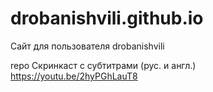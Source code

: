 # drobanishvili.github.io
Сайт для пользователя drobanishvili

repo
 Скринкаст с субтитрами (рус. и англ.)
 https://youtu.be/2hyPGhLauT8
